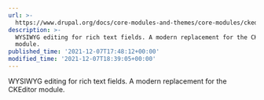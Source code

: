 ```yaml
---
url: >-
  https://www.drupal.org/docs/core-modules-and-themes/core-modules/ckeditor-5-module
description: >-
  WYSIWYG editing for rich text fields. A modern replacement for the CKEditor
  module.
published_time: '2021-12-07T17:48:12+00:00'
modified_time: '2021-12-07T18:39:05+00:00'
---
```

WYSIWYG editing for rich text fields. A modern replacement for the CKEditor module. 